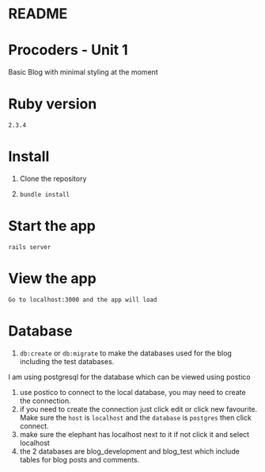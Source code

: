 # README

# Procoders - Unit 1

Basic Blog with minimal styling at the moment

# Ruby version
 `2.3.4`

# Install

 1. Clone the repository

 2. `bundle install`

# Start the app

 `rails server`

# View the app

 `Go to localhost:3000 and the app will load`

# Database

 1. `db:create` or `db:migrate` to make the databases used for the blog including the test databases.

 I am using postgresql for the database which can be viewed using postico
 1. use postico to connect to the local database, you may need to create the connection.
 2. if you need to create the connection just click edit or click new favourite. Make sure the `host` is `localhost` and the `database` is `postgres` then click connect.
 3. make sure the elephant has localhost next to it if not click it and select localhost
 4. the 2 databases are blog_development and blog_test which include tables for blog posts and comments.
